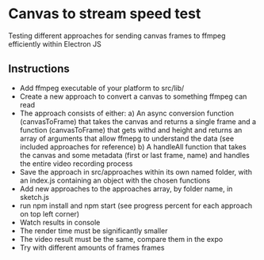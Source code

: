 # Canvas to stream speed test

Testing different approaches for sending canvas frames to ffmpeg efficiently within Electron JS

## Instructions

- Add ffmpeg executable of your platform to src/lib/
- Create a new approach to convert a canvas to something ffmpeg can read
- The approach consists of either:
  a) An async conversion function (canvasToFrame) that takes the canvas and returns a single frame and a function (canvasToFrame) that gets withd and height and returns an array of arguments that allow ffmepg to understand the data (see included approaches for reference)
  b) A handleAll function that takes the canvas and some metadata (first or last frame, name) and handles the entire video recording process
- Save the approach in src/approaches within its own named folder, with an index.js containing an object with the chosen functions
- Add new approaches to the approaches array, by folder name, in sketch.js
- run npm install and npm start (see progress percent for each approach on top left corner)
- Watch results in console
- The render time must be significantly smaller
- The video result must be the same, compare them in the expo
- Try with different amounts of frames frames
